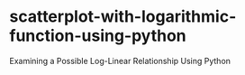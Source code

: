 # scatterplot-with-logarithmic-function-using-python
Examining a Possible Log-Linear Relationship Using Python
